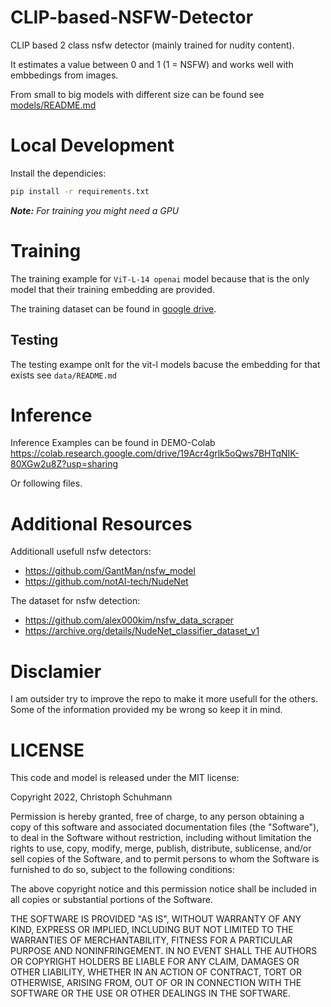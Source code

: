 # CLIP-based-NSFW-Detector

CLIP based 2 class nsfw detector (mainly trained for nudity content). 

It estimates a value between 0 and 1 (1 = NSFW) and works well with embbedings from images.

From small to big models with different size can be found see [models/README.md](models/README.md)


# Local Development

Install the dependicies:

```bash
pip install -r requirements.txt
```

***Note:** For training you might need a GPU*

# Training


The training example for `ViT-L-14 openai` model because that is the only model that their training embedding are provided. 

The training dataset can be found in [google drive](https://drive.google.com/file/d/1yenil0R4GqmTOFQ_GVw__x61ofZ-OBcS/view?usp=sharing). 

## Testing

The testing exampe onlt for the vit-l models bacuse the embedding for that exists see `data/README.md`

# Inference 

Inference Examples can be found in DEMO-Colab https://colab.research.google.com/drive/19Acr4grlk5oQws7BHTqNIK-80XGw2u8Z?usp=sharing

Or following files.

# Additional Resources

Additionall usefull nsfw detectors:

* https://github.com/GantMan/nsfw_model
* https://github.com/notAI-tech/NudeNet

The dataset for nsfw detection:

* https://github.com/alex000kim/nsfw_data_scraper
* https://archive.org/details/NudeNet_classifier_dataset_v1


# Disclamier 

I am outsider try to improve the repo to make it more usefull for the others. Some of the information provided my be wrong so keep it in mind.


# LICENSE

This code and model is released under the MIT license:

Copyright 2022, Christoph Schuhmann

Permission is hereby granted, free of charge, to any person obtaining a copy of this software and associated documentation files (the "Software"), to deal in the Software without restriction, including without limitation the rights to use, copy, modify, merge, publish, distribute, sublicense, and/or sell copies of the Software, and to permit persons to whom the Software is furnished to do so, subject to the following conditions:

The above copyright notice and this permission notice shall be included in all copies or substantial portions of the Software.

THE SOFTWARE IS PROVIDED "AS IS", WITHOUT WARRANTY OF ANY KIND, EXPRESS OR IMPLIED, INCLUDING BUT NOT LIMITED TO THE WARRANTIES OF MERCHANTABILITY, FITNESS FOR A PARTICULAR PURPOSE AND NONINFRINGEMENT. IN NO EVENT SHALL THE AUTHORS OR COPYRIGHT HOLDERS BE LIABLE FOR ANY CLAIM, DAMAGES OR OTHER LIABILITY, WHETHER IN AN ACTION OF CONTRACT, TORT OR OTHERWISE, ARISING FROM, OUT OF OR IN CONNECTION WITH THE SOFTWARE OR THE USE OR OTHER DEALINGS IN THE SOFTWARE.

